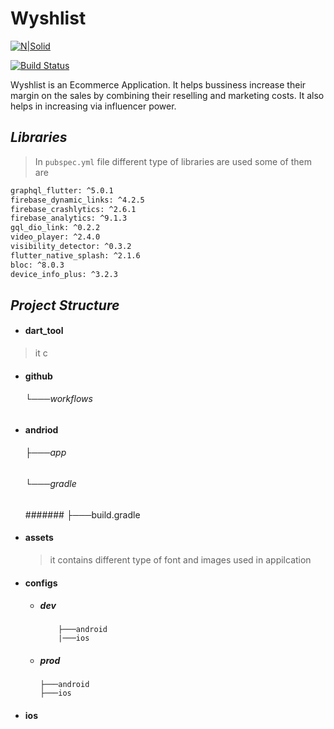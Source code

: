 # Wyshlist
[![N|Solid](https://cldup.com/dTxpPi9lDf.thumb.png)](https://nodesource.com/products/nsolid)

[![Build Status](https://travis-ci.org/joemccann/dillinger.svg?branch=master)](https://travis-ci.org/joemccann/dillinger)

   Wyshlist is an Ecommerce Application. It helps bussiness increase their margin on the sales by combining their reselling and marketing costs. It also helps in increasing via influencer power.
## _Libraries_
   > In ```pubspec.yml``` file  different type of libraries are used some of them are 
   
   ```sh
   graphql_flutter: ^5.0.1
   firebase_dynamic_links: ^4.2.5
   firebase_crashlytics: ^2.6.1
   firebase_analytics: ^9.1.3
   gql_dio_link: ^0.2.2
   video_player: ^2.4.0
  visibility_detector: ^0.3.2
  flutter_native_splash: ^2.1.6
  bloc: ^8.0.3
  device_info_plus: ^3.2.3 
   ```

## _Project Structure_

* #### dart_tool
> it c
* #### github
    ###### └───workflows
* #### andriod 
    ######  ├───app
    ######  └───gradle
    #######  ├───build.gradle
* #### assets
  > it contains different type of font and images used in appilcation
* #### configs
  * ##### dev
            ├───android
            |───ios
  * ##### prod
        ├───android    
        ├───ios
* #### ios
